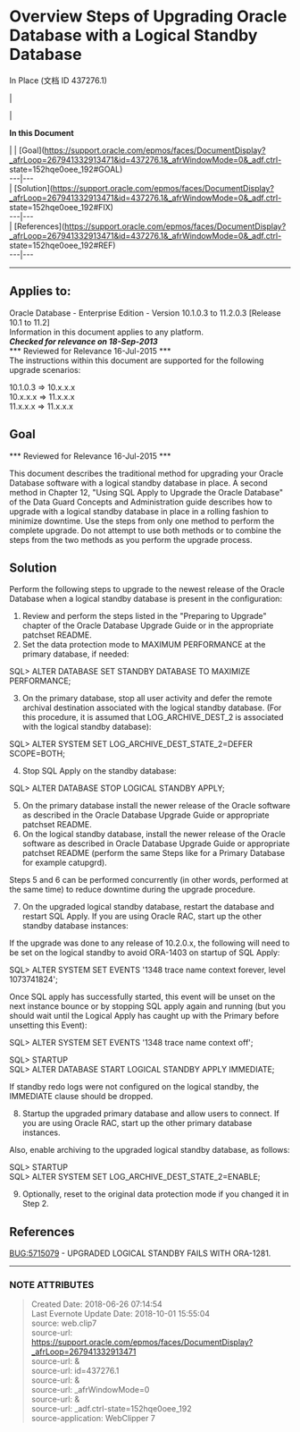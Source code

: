 # Overview Steps of Upgrading Oracle Database with a Logical Standby Database
In Place (文档 ID 437276.1)

|

|

**In this Document**  

| |
[Goal](https://support.oracle.com/epmos/faces/DocumentDisplay?_afrLoop=267941332913471&id=437276.1&_afrWindowMode=0&_adf.ctrl-
state=152hqe0oee_192#GOAL)  
---|---  
|
[Solution](https://support.oracle.com/epmos/faces/DocumentDisplay?_afrLoop=267941332913471&id=437276.1&_afrWindowMode=0&_adf.ctrl-
state=152hqe0oee_192#FIX)  
---|---  
|
[References](https://support.oracle.com/epmos/faces/DocumentDisplay?_afrLoop=267941332913471&id=437276.1&_afrWindowMode=0&_adf.ctrl-
state=152hqe0oee_192#REF)  
---|---  
  
* * *

## Applies to:

Oracle Database - Enterprise Edition - Version 10.1.0.3 to 11.2.0.3 [Release
10.1 to 11.2]  
Information in this document applies to any platform.  
***Checked for relevance on 18-Sep-2013***  
*** Reviewed for Relevance 16-Jul-2015 ***  
The instructions within this document are supported for the following upgrade
scenarios:  
  
10.1.0.3 => 10.x.x.x  
10.x.x.x => 11.x.x.x  
11.x.x.x => 11.x.x.x  

## Goal

*** Reviewed for Relevance 16-Jul-2015 ***

This document describes the traditional method for upgrading your Oracle
Database software with a logical standby database in place. A second method in
Chapter 12, "Using SQL Apply to Upgrade the Oracle Database" of the Data Guard
Concepts and Administration guide describes how to upgrade with a logical
standby database in place in a rolling fashion to minimize downtime. Use the
steps from only one method to perform the complete upgrade. Do not attempt to
use both methods or to combine the steps from the two methods as you perform
the upgrade process.

## Solution

Perform the following steps to upgrade to the newest release of the Oracle
Database when a logical standby database is present in the configuration:

  1. Review and perform the steps listed in the "Preparing to Upgrade" chapter of the Oracle Database Upgrade Guide or in the appropriate patchset README.
  2. Set the data protection mode to MAXIMUM PERFORMANCE at the primary database, if needed:   

SQL> ALTER DATABASE SET STANDBY DATABASE TO MAXIMIZE PERFORMANCE;

  3. On the primary database, stop all user activity and defer the remote archival destination associated with the logical standby database. (For this procedure, it is assumed that LOG_ARCHIVE_DEST_2 is associated with the logical standby database):   

SQL> ALTER SYSTEM SET LOG_ARCHIVE_DEST_STATE_2=DEFER SCOPE=BOTH;

  4. Stop SQL Apply on the standby database:   

SQL> ALTER DATABASE STOP LOGICAL STANDBY APPLY;

  5. On the primary database install the newer release of the Oracle software as described in the Oracle Database Upgrade Guide or appropriate patchset README.
  6. On the logical standby database, install the newer release of the Oracle software as described in Oracle Database Upgrade Guide or appropriate patchset README (perform the same Steps like for a Primary Database for example catupgrd).  

Steps 5 and 6 can be performed concurrently (in other words, performed at the
same time) to reduce downtime during the upgrade procedure.

  7. On the upgraded logical standby database, restart the database and restart SQL Apply. If you are using Oracle RAC, start up the other standby database instances:   

If the upgrade was done to any release of 10.2.0.x, the following will need to
be set on the logical standby to avoid ORA-1403 on startup of SQL Apply:  
  
SQL> ALTER SYSTEM SET EVENTS '1348 trace name context forever, level
1073741824';  
  
Once SQL apply has successfully started, this event will be unset on the next
instance bounce or by stopping SQL apply again and running (but you should
wait until the Logical Apply has caught up with the Primary before unsetting
this Event):  
  
SQL> ALTER SYSTEM SET EVENTS '1348 trace name context off';

  

SQL> STARTUP  
SQL> ALTER DATABASE START LOGICAL STANDBY APPLY IMMEDIATE;  
  
If standby redo logs were not configured on the logical standby, the IMMEDIATE
clause should be dropped.

  8. Startup the upgraded primary database and allow users to connect. If you are using Oracle RAC, start up the other primary database instances.   
  
Also, enable archiving to the upgraded logical standby database, as follows:  

SQL> STARTUP  
SQL> ALTER SYSTEM SET LOG_ARCHIVE_DEST_STATE_2=ENABLE;

  9. Optionally, reset to the original data protection mode if you changed it in Step 2.

## References

[BUG:5715079](https://support.oracle.com/epmos/faces/BugDisplay?parent=DOCUMENT&sourceId=437276.1&id=5715079)
\- UPGRADED LOGICAL STANDBY FAILS WITH ORA-1281.  


---
### NOTE ATTRIBUTES
>Created Date: 2018-06-26 07:14:54  
>Last Evernote Update Date: 2018-10-01 15:55:04  
>source: web.clip7  
>source-url: https://support.oracle.com/epmos/faces/DocumentDisplay?_afrLoop=267941332913471  
>source-url: &  
>source-url: id=437276.1  
>source-url: &  
>source-url: _afrWindowMode=0  
>source-url: &  
>source-url: _adf.ctrl-state=152hqe0oee_192  
>source-application: WebClipper 7  